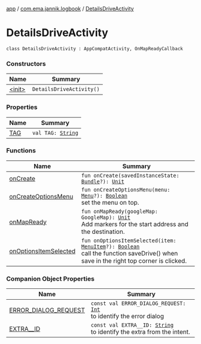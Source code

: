 [app](../../index.md) / [com.ema.jannik.logbook](../index.md) / [DetailsDriveActivity](./index.md)

# DetailsDriveActivity

`class DetailsDriveActivity : AppCompatActivity, OnMapReadyCallback`

### Constructors

| Name | Summary |
|---|---|
| [&lt;init&gt;](-init-.md) | `DetailsDriveActivity()` |

### Properties

| Name | Summary |
|---|---|
| [TAG](-t-a-g.md) | `val TAG: `[`String`](https://kotlinlang.org/api/latest/jvm/stdlib/kotlin/-string/index.html) |

### Functions

| Name | Summary |
|---|---|
| [onCreate](on-create.md) | `fun onCreate(savedInstanceState: `[`Bundle`](https://developer.android.com/reference/android/os/Bundle.html)`?): `[`Unit`](https://kotlinlang.org/api/latest/jvm/stdlib/kotlin/-unit/index.html) |
| [onCreateOptionsMenu](on-create-options-menu.md) | `fun onCreateOptionsMenu(menu: `[`Menu`](https://developer.android.com/reference/android/view/Menu.html)`?): `[`Boolean`](https://kotlinlang.org/api/latest/jvm/stdlib/kotlin/-boolean/index.html)<br>set the menu on top. |
| [onMapReady](on-map-ready.md) | `fun onMapReady(googleMap: GoogleMap): `[`Unit`](https://kotlinlang.org/api/latest/jvm/stdlib/kotlin/-unit/index.html)<br>Add markers for the start address and the destination. |
| [onOptionsItemSelected](on-options-item-selected.md) | `fun onOptionsItemSelected(item: `[`MenuItem`](https://developer.android.com/reference/android/view/MenuItem.html)`?): `[`Boolean`](https://kotlinlang.org/api/latest/jvm/stdlib/kotlin/-boolean/index.html)<br>call the function saveDrive() when save in the right top corner is clicked. |

### Companion Object Properties

| Name | Summary |
|---|---|
| [ERROR_DIALOG_REQUEST](-e-r-r-o-r_-d-i-a-l-o-g_-r-e-q-u-e-s-t.md) | `const val ERROR_DIALOG_REQUEST: `[`Int`](https://kotlinlang.org/api/latest/jvm/stdlib/kotlin/-int/index.html)<br>to identify the error dialog |
| [EXTRA__ID](-e-x-t-r-a__-i-d.md) | `const val EXTRA__ID: `[`String`](https://kotlinlang.org/api/latest/jvm/stdlib/kotlin/-string/index.html)<br>to identify the extra from the intent. |
